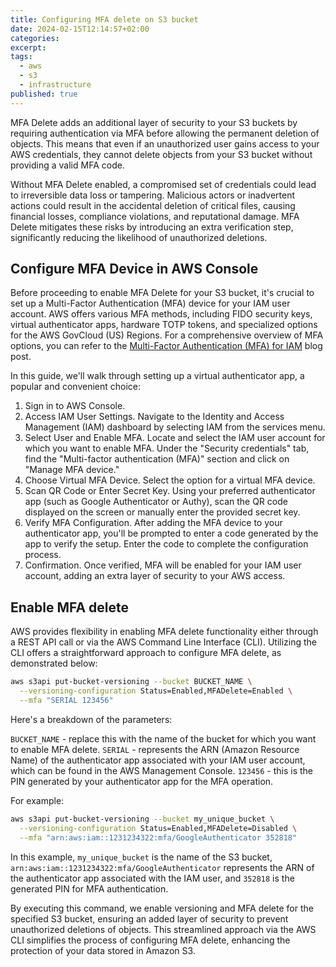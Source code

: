 ```yaml
---
title: Configuring MFA delete on S3 bucket
date: 2024-02-15T12:14:57+02:00
categories:
excerpt:
tags:
  - aws
  - s3
  - infrastructure
published: true
---
```


MFA Delete adds an additional layer of security to your S3 buckets by requiring authentication via MFA before allowing the permanent deletion of objects.
This means that even if an unauthorized user gains access to your AWS credentials, they cannot delete objects from your S3 bucket without providing a valid MFA code.

Without MFA Delete enabled, a compromised set of credentials could lead to irreversible data loss or tampering.
Malicious actors or inadvertent actions could result in the accidental deletion of critical files, causing financial losses, compliance violations, and reputational damage.
MFA Delete mitigates these risks by introducing an extra verification step, significantly reducing the likelihood of unauthorized deletions.

## Configure MFA Device in AWS Console

Before proceeding to enable MFA Delete for your S3 bucket, it's crucial to set up a Multi-Factor Authentication (MFA) device for your IAM user account.
AWS offers various MFA methods, including FIDO security keys, virtual authenticator apps, hardware TOTP tokens, and specialized options for the AWS GovCloud (US) Regions.
For a comprehensive overview of MFA options, you can refer to the [Multi-Factor Authentication (MFA) for IAM](https://aws.amazon.com/iam/features/mfa/) blog post.

In this guide, we'll walk through setting up a virtual authenticator app, a popular and convenient choice:

1. Sign in to AWS Console.
2. Access IAM User Settings. Navigate to the Identity and Access Management (IAM) dashboard by selecting IAM from the services menu.
3. Select User and Enable MFA. Locate and select the IAM user account for which you want to enable MFA. Under the "Security credentials" tab, find the "Multi-factor authentication (MFA)" section and click on "Manage MFA device."
4. Choose Virtual MFA Device. Select the option for a virtual MFA device.
5. Scan QR Code or Enter Secret Key. Using your preferred authenticator app (such as Google Authenticator or Authy), scan the QR code displayed on the screen or manually enter the provided secret key.
6. Verify MFA Configuration. After adding the MFA device to your authenticator app, you'll be prompted to enter a code generated by the app to verify the setup. Enter the code to complete the configuration process.
7. Confirmation. Once verified, MFA will be enabled for your IAM user account, adding an extra layer of security to your AWS access.

## Enable MFA delete

AWS provides flexibility in enabling MFA delete functionality either through a REST API call or via the AWS Command Line Interface (CLI).
Utilizing the CLI offers a straightforward approach to configure MFA delete, as demonstrated below:

```sh
aws s3api put-bucket-versioning --bucket BUCKET_NAME \
  --versioning-configuration Status=Enabled,MFADelete=Enabled \
  --mfa "SERIAL 123456"
```

Here's a breakdown of the parameters:

`BUCKET_NAME` - replace this with the name of the bucket for which you want to enable MFA delete.
`SERIAL` - represents the ARN (Amazon Resource Name) of the authenticator app associated with your IAM user account, which can be found in the AWS Management Console.
`123456` - this is the PIN generated by your authenticator app for the MFA operation.

For example:

```sh
aws s3api put-bucket-versioning --bucket my_unique_bucket \
  --versioning-configuration Status=Enabled,MFADelete=Disabled \
  --mfa "arn:aws:iam::1231234322:mfa/GoogleAuthenticator 352818"
```

In this example, `my_unique_bucket` is the name of the S3 bucket, `arn:aws:iam::1231234322:mfa/GoogleAuthenticator` represents the ARN of the authenticator app associated with the IAM user, and `352818` is the generated PIN for MFA authentication.

By executing this command, we enable versioning and MFA delete for the specified S3 bucket, ensuring an added layer of security to prevent unauthorized deletions of objects. This streamlined approach via the AWS CLI simplifies the process of configuring MFA delete, enhancing the protection of your data stored in Amazon S3.
